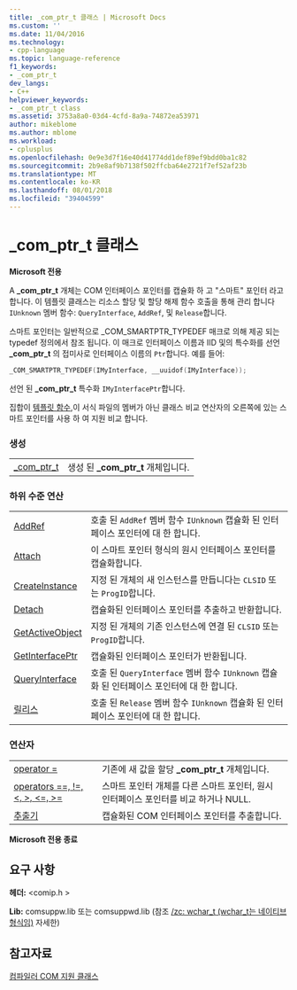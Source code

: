 ```yaml
---
title: _com_ptr_t 클래스 | Microsoft Docs
ms.custom: ''
ms.date: 11/04/2016
ms.technology:
- cpp-language
ms.topic: language-reference
f1_keywords:
- _com_ptr_t
dev_langs:
- C++
helpviewer_keywords:
- _com_ptr_t class
ms.assetid: 3753a8a0-03d4-4cfd-8a9a-74872ea53971
author: mikeblome
ms.author: mblome
ms.workload:
- cplusplus
ms.openlocfilehash: 0e9e3d7f16e40d41774dd1def89ef9bdd0ba1c82
ms.sourcegitcommit: 2b9e8af9b7138f502ffcba64e2721f7ef52af23b
ms.translationtype: MT
ms.contentlocale: ko-KR
ms.lasthandoff: 08/01/2018
ms.locfileid: "39404599"
---
```

# <a name="comptrt-class"></a>_com_ptr_t 클래스
**Microsoft 전용**  
  
 A **_com_ptr_t** 개체는 COM 인터페이스 포인터를 캡슐화 하 고 "스마트" 포인터 라고 합니다. 이 템플릿 클래스는 리소스 할당 및 할당 해제 함수 호출을 통해 관리 합니다 `IUnknown` 멤버 함수: `QueryInterface`, `AddRef`, 및 `Release`합니다.  
  
 스마트 포인터는 일반적으로 _COM_SMARTPTR_TYPEDEF 매크로 의해 제공 되는 typedef 정의에서 참조 됩니다. 이 매크로 인터페이스 이름과 IID 및의 특수화를 선언 **_com_ptr_t** 의 접미사로 인터페이스 이름의 `Ptr`합니다. 예를 들어:  
  
```cpp 
_COM_SMARTPTR_TYPEDEF(IMyInterface, __uuidof(IMyInterface));  
```  
  
 선언 된 **_com_ptr_t** 특수화 `IMyInterfacePtr`합니다.  
  
 집합이 [템플릿 함수](../cpp/relational-function-templates.md),이 서식 파일의 멤버가 아닌 클래스 비교 연산자의 오른쪽에 있는 스마트 포인터를 사용 하 여 지원 비교 합니다.  
  
### <a name="construction"></a>생성  
  
|||  
|-|-|  
|[_com_ptr_t](../cpp/com-ptr-t-com-ptr-t.md)|생성 된 **_com_ptr_t** 개체입니다.|  
  
### <a name="low-level-operations"></a>하위 수준 연산  
  
|||  
|-|-|  
|[AddRef](../cpp/com-ptr-t-addref.md)|호출 된 `AddRef` 멤버 함수 `IUnknown` 캡슐화 된 인터페이스 포인터에 대 한 합니다.|  
|[Attach](../cpp/com-ptr-t-attach.md)|이 스마트 포인터 형식의 원시 인터페이스 포인터를 캡슐화합니다.|  
|[CreateInstance](../cpp/com-ptr-t-createinstance.md)|지정 된 개체의 새 인스턴스를 만듭니다는 `CLSID` 또는 `ProgID`합니다.|  
|[Detach](../cpp/com-ptr-t-detach.md)|캡슐화된 인터페이스 포인터를 추출하고 반환합니다.|  
|[GetActiveObject](../cpp/com-ptr-t-getactiveobject.md)|지정 된 개체의 기존 인스턴스에 연결 된 `CLSID` 또는 `ProgID`합니다.|  
|[GetInterfacePtr](../cpp/com-ptr-t-getinterfaceptr.md)|캡슐화된 인터페이스 포인터가 반환됩니다.|  
|[QueryInterface](../cpp/com-ptr-t-queryinterface.md)|호출 된 `QueryInterface` 멤버 함수 `IUnknown` 캡슐화 된 인터페이스 포인터에 대 한 합니다.|  
|[릴리스](../cpp/com-ptr-t-release.md)|호출 된 `Release` 멤버 함수 `IUnknown` 캡슐화 된 인터페이스 포인터에 대 한 합니다.|  
  
### <a name="operators"></a>연산자  
  
|||  
|-|-|  
|[operator =](../cpp/com-ptr-t-operator-equal.md)|기존에 새 값을 할당 **_com_ptr_t** 개체입니다.|  
|[operators ==, !=, \<, >, \<=, >=](../cpp/com-ptr-t-relational-operators.md)|스마트 포인터 개체를 다른 스마트 포인터, 원시 인터페이스 포인터를 비교 하거나 NULL.|  
|[추출기](../cpp/com-ptr-t-extractors.md)|캡슐화된 COM 인터페이스 포인터를 추출합니다.|  
  
**Microsoft 전용 종료**  
  
## <a name="requirements"></a>요구 사항  
 **헤더:** \<comip.h >  
  
 **Lib:** comsuppw.lib 또는 comsuppwd.lib (참조 [/zc: wchar_t (wchar_t는 네이티브 형식임)](../build/reference/zc-wchar-t-wchar-t-is-native-type.md) 자세한)  
  
## <a name="see-also"></a>참고자료  
 [컴파일러 COM 지원 클래스](../cpp/compiler-com-support-classes.md)
